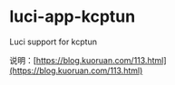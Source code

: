 # luci-app-kcptun
Luci support for kcptun

说明：[https://blog.kuoruan.com/113.html](https://blog.kuoruan.com/113.html)

